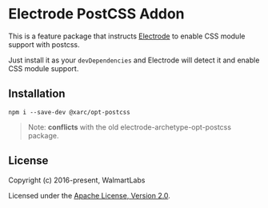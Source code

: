 # Electrode PostCSS Addon

This is a feature package that instructs [Electrode](https://github.com/electrode-io/electrode) to enable CSS module support with postcss.

Just install it as your `devDependencies` and Electrode will detect it and enable CSS module support.

## Installation

```
npm i --save-dev @xarc/opt-postcss
```

> Note: **conflicts** with the old electrode-archetype-opt-postcss package.

## License

Copyright (c) 2016-present, WalmartLabs

Licensed under the [Apache License, Version 2.0](https://www.apache.org/licenses/LICENSE-2.0).
